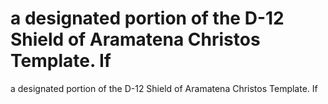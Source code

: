 # a designated portion of the D-12 Shield of Aramatena Christos Template. If

a designated portion of the D-12 Shield of Aramatena Christos Template. If